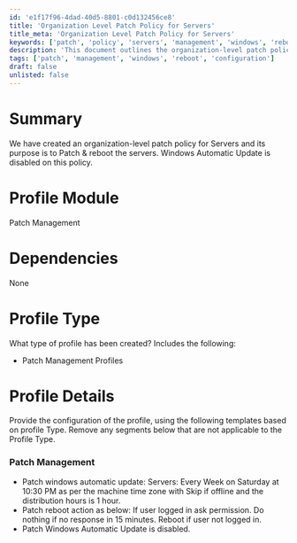 ```yaml
---
id: 'e1f17f96-4dad-40d5-8801-c0d132456ce8'
title: 'Organization Level Patch Policy for Servers'
title_meta: 'Organization Level Patch Policy for Servers'
keywords: ['patch', 'policy', 'servers', 'management', 'windows', 'reboot']
description: 'This document outlines the organization-level patch policy for servers, detailing the configuration for patch management, including the scheduling of updates and reboot actions. It emphasizes the disabling of Windows Automatic Update and the conditions under which server reboots occur.'
tags: ['patch', 'management', 'windows', 'reboot', 'configuration']
draft: false
unlisted: false
---
```

# Summary

We have created an organization-level patch policy for Servers and its purpose is to Patch & reboot the servers. Windows Automatic Update is disabled on this policy.

# Profile Module

Patch Management

# Dependencies

None

# Profile Type

What type of profile has been created? Includes the following:

- Patch Management Profiles

# Profile Details

Provide the configuration of the profile, using the following templates based on profile Type. Remove any segments below that are not applicable to the Profile Type.

### Patch Management

- Patch windows automatic update: Servers: Every Week on Saturday at 10:30 PM as per the machine time zone with Skip if offline and the distribution hours is 1 hour.
- Patch reboot action as below: If user logged in ask permission. Do nothing if no response in 15 minutes. Reboot if user not logged in.
- Patch Windows Automatic Update is disabled.







